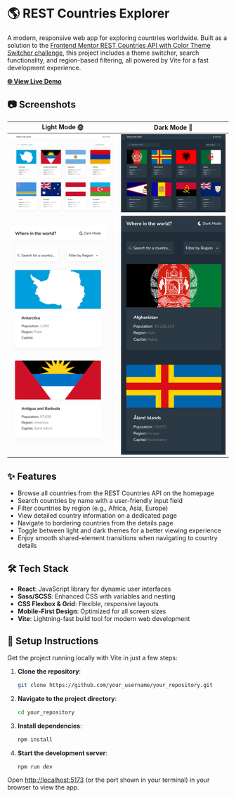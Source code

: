 # 🌎 REST Countries Explorer

A modern, responsive web app for exploring countries worldwide. Built as a solution to the [Frontend Mentor REST Countries API with Color Theme Switcher challenge](https://www.frontendmentor.io/challenges/rest-countries-api-with-color-theme-switcher-5cacc469fec04111f7b848ca), this project includes a theme switcher, search functionality, and region-based filtering, all powered by Vite for a fast development experience.

<div>
  <a href="https://subtle-hummingbird-32d271.netlify.app/" target="_blank">
    <strong>🌐 View Live Demo</strong>
  </a>
</div>

## 📷 Screenshots

| Light Mode 🌞                                  | Dark Mode 🌙                                 |
| ---------------------------------------------- | -------------------------------------------- |
| ![Light Mode](./screenshots/light-desktop.png) | ![Dark Mode](./screenshots/dark-desktop.png) |
| ![Light Mode](./screenshots/light-mobile.png)  | ![Dark Mode](./screenshots/dark-mobile.png)  |

## ✨ Features

-   Browse all countries from the REST Countries API on the homepage
-   Search countries by name with a user-friendly input field
-   Filter countries by region (e.g., Africa, Asia, Europe)
-   View detailed country information on a dedicated page
-   Navigate to bordering countries from the details page
-   Toggle between light and dark themes for a better viewing experience
-   Enjoy smooth shared-element transitions when navigating to country details

## 🛠 Tech Stack

-   **React**: JavaScript library for dynamic user interfaces
-   **Sass/SCSS**: Enhanced CSS with variables and nesting
-   **CSS Flexbox & Grid**: Flexible, responsive layouts
-   **Mobile-First Design**: Optimized for all screen sizes
-   **Vite**: Lightning-fast build tool for modern web development

## 🚀 Setup Instructions

Get the project running locally with Vite in just a few steps:

1. **Clone the repository**:
    ```bash
    git clone https://github.com/your_username/your_repository.git
    ```
2. **Navigate to the project directory**:
    ```bash
    cd your_repository
    ```
3. **Install dependencies**:
    ```bash
    npm install
    ```
4. **Start the development server**:
    ```bash
    npm run dev
    ```

Open [http://localhost:5173](http://localhost:5173) (or the port shown in your terminal) in your browser to view the app.
